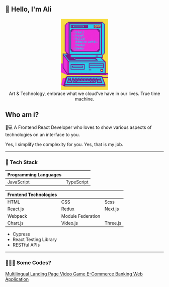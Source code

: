 ## 👀 Hello, I'm Ali
<div align="center">
    <img src="./images/y2k.jpeg" width="150" alt="Y2K Computer" />
    <br />
    <div align='center'>Art & Technology, embrace what we cloud've have in our lives. True time machine.</div>
</div>


<div align="left">

## Who am i?

🎨💻 A Frontend React Developer who loves to show various aspects of technologies on an interface to you.

Yes, I simplify the complexity for you. Yes, that is my job.

---

### 🧰 Tech Stack

| Programming Languages |  |
| --- | --- |
| JavaScript | TypeScript |

<div></div>

| Frontend Technologies | | | 
| ---  | --- | ---  |  
| HTML | CSS | Scss | 
| React.js | Redux | Next.js | 
| Webpack | Module Federation | 
| Chart.js | Video.js | Three.js |

- Cypress
- React Testing Library
- RESTful APIs

---

### 👨🏻‍💻 Some Codes? 

<a href="https://github.com/aliNzLami/dreamNote"> Multilingual Landing Page </a>
<a href="https://github.com/aliNzLami/gameShop"> Video Game E-Commerce </a>
<a href="https://github.com/aliNzLami/light_banking"> Banking Web Application</a>

</div>